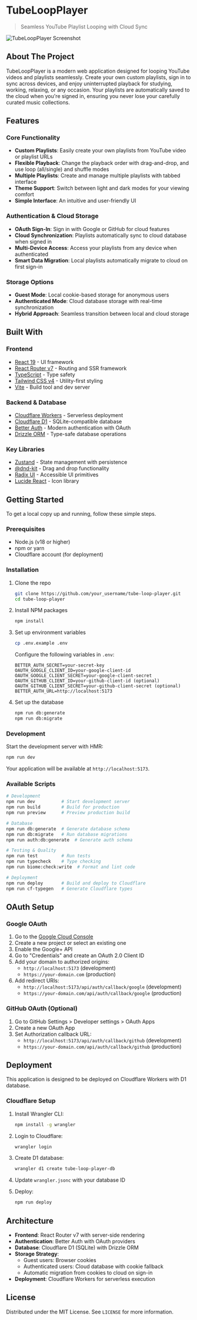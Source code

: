 # TubeLoopPlayer

> Seamless YouTube Playlist Looping with Cloud Sync

![TubeLoopPlayer Screenshot](public/ogp-image.png)

## About The Project

TubeLoopPlayer is a modern web application designed for looping YouTube videos and playlists seamlessly. Create your own custom playlists, sign in to sync across devices, and enjoy uninterrupted playback for studying, working, relaxing, or any occasion. Your playlists are automatically saved to the cloud when you're signed in, ensuring you never lose your carefully curated music collections.

## Features

### Core Functionality
- **Custom Playlists**: Easily create your own playlists from YouTube video or playlist URLs
- **Flexible Playback**: Change the playback order with drag-and-drop, and use loop (all/single) and shuffle modes
- **Multiple Playlists**: Create and manage multiple playlists with tabbed interface
- **Theme Support**: Switch between light and dark modes for your viewing comfort
- **Simple Interface**: An intuitive and user-friendly UI

### Authentication & Cloud Storage
- **OAuth Sign-In**: Sign in with Google or GitHub for cloud features
- **Cloud Synchronization**: Playlists automatically sync to cloud database when signed in
- **Multi-Device Access**: Access your playlists from any device when authenticated
- **Smart Data Migration**: Local playlists automatically migrate to cloud on first sign-in

### Storage Options
- **Guest Mode**: Local cookie-based storage for anonymous users
- **Authenticated Mode**: Cloud database storage with real-time synchronization
- **Hybrid Approach**: Seamless transition between local and cloud storage

## Built With

### Frontend
- [React 19](https://react.dev/) - UI framework
- [React Router v7](https://reactrouter.com/) - Routing and SSR framework
- [TypeScript](https://www.typescriptlang.org/) - Type safety
- [Tailwind CSS v4](https://tailwindcss.com/) - Utility-first styling
- [Vite](https://vitejs.dev/) - Build tool and dev server

### Backend & Database
- [Cloudflare Workers](https://workers.cloudflare.com/) - Serverless deployment
- [Cloudflare D1](https://developers.cloudflare.com/d1/) - SQLite-compatible database
- [Better Auth](https://www.better-auth.com/) - Modern authentication with OAuth
- [Drizzle ORM](https://orm.drizzle.team/) - Type-safe database operations

### Key Libraries
- [Zustand](https://zustand-demo.pmnd.rs/) - State management with persistence
- [@dnd-kit](https://dndkit.com/) - Drag and drop functionality
- [Radix UI](https://www.radix-ui.com/) - Accessible UI primitives
- [Lucide React](https://lucide.dev/) - Icon library

## Getting Started

To get a local copy up and running, follow these simple steps.

### Prerequisites

- Node.js (v18 or higher)
- npm or yarn
- Cloudflare account (for deployment)

### Installation

1. Clone the repo

   ```sh
   git clone https://github.com/your_username/tube-loop-player.git
   cd tube-loop-player
   ```

2. Install NPM packages

   ```sh
   npm install
   ```

3. Set up environment variables

   ```sh
   cp .env.example .env
   ```

   Configure the following variables in `.env`:
   ```env
   BETTER_AUTH_SECRET=your-secret-key
   OAUTH_GOOGLE_CLIENT_ID=your-google-client-id
   OAUTH_GOOGLE_CLIENT_SECRET=your-google-client-secret
   OAUTH_GITHUB_CLIENT_ID=your-github-client-id (optional)
   OAUTH_GITHUB_CLIENT_SECRET=your-github-client-secret (optional)
   BETTER_AUTH_URL=http://localhost:5173
   ```

4. Set up the database

   ```sh
   npm run db:generate
   npm run db:migrate
   ```

### Development

Start the development server with HMR:

```bash
npm run dev
```

Your application will be available at `http://localhost:5173`.

### Available Scripts

```bash
# Development
npm run dev          # Start development server
npm run build        # Build for production
npm run preview      # Preview production build

# Database
npm run db:generate  # Generate database schema
npm run db:migrate   # Run database migrations
npm run auth:db:generate  # Generate auth schema

# Testing & Quality
npm run test         # Run tests
npm run typecheck    # Type checking
npm run biome:check:write  # Format and lint code

# Deployment
npm run deploy       # Build and deploy to Cloudflare
npm run cf-typegen   # Generate Cloudflare types
```

## OAuth Setup

### Google OAuth

1. Go to the [Google Cloud Console](https://console.cloud.google.com/)
2. Create a new project or select an existing one
3. Enable the Google+ API
4. Go to "Credentials" and create an OAuth 2.0 Client ID
5. Add your domain to authorized origins:
   - `http://localhost:5173` (development)
   - `https://your-domain.com` (production)
6. Add redirect URIs:
   - `http://localhost:5173/api/auth/callback/google` (development)
   - `https://your-domain.com/api/auth/callback/google` (production)

### GitHub OAuth (Optional)

1. Go to GitHub Settings > Developer settings > OAuth Apps
2. Create a new OAuth App
3. Set Authorization callback URL:
   - `http://localhost:5173/api/auth/callback/github` (development)
   - `https://your-domain.com/api/auth/callback/github` (production)

## Deployment

This application is designed to be deployed on Cloudflare Workers with D1 database.

### Cloudflare Setup

1. Install Wrangler CLI:
   ```sh
   npm install -g wrangler
   ```

2. Login to Cloudflare:
   ```sh
   wrangler login
   ```

3. Create D1 database:
   ```sh
   wrangler d1 create tube-loop-player-db
   ```

4. Update `wrangler.jsonc` with your database ID

5. Deploy:
   ```sh
   npm run deploy
   ```

## Architecture

- **Frontend**: React Router v7 with server-side rendering
- **Authentication**: Better Auth with OAuth providers
- **Database**: Cloudflare D1 (SQLite) with Drizzle ORM
- **Storage Strategy**: 
  - Guest users: Browser cookies
  - Authenticated users: Cloud database with cookie fallback
  - Automatic migration from cookies to cloud on sign-in
- **Deployment**: Cloudflare Workers for serverless execution

## License

Distributed under the MIT License. See `LICENSE` for more information.
